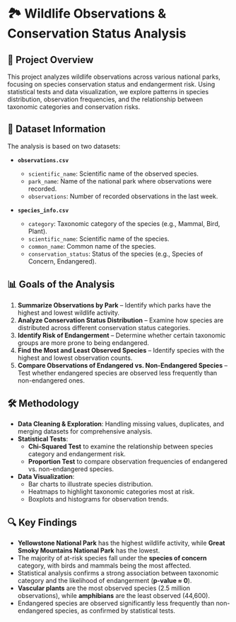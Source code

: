 # 🏞️ Wildlife Observations & Conservation Status Analysis  

## 📌 Project Overview  
This project analyzes wildlife observations across various national parks, focusing on species conservation status and endangerment risk. Using statistical tests and data visualization, we explore patterns in species distribution, observation frequencies, and the relationship between taxonomic categories and conservation risks.  

## 📂 Dataset Information  
The analysis is based on two datasets:  

- **`observations.csv`**  
  - `scientific_name`: Scientific name of the observed species.  
  - `park_name`: Name of the national park where observations were recorded.  
  - `observations`: Number of recorded observations in the last week.  

- **`species_info.csv`**  
  - `category`: Taxonomic category of the species (e.g., Mammal, Bird, Plant).  
  - `scientific_name`: Scientific name of the species.  
  - `common_name`: Common name of the species.  
  - `conservation_status`: Status of the species (e.g., Species of Concern, Endangered).  

## 📊 Goals of the Analysis  
1. **Summarize Observations by Park** – Identify which parks have the highest and lowest wildlife activity.  
2. **Analyze Conservation Status Distribution** – Examine how species are distributed across different conservation status categories.  
3. **Identify Risk of Endangerment** – Determine whether certain taxonomic groups are more prone to being endangered.  
4. **Find the Most and Least Observed Species** – Identify species with the highest and lowest observation counts.  
5. **Compare Observations of Endangered vs. Non-Endangered Species** – Test whether endangered species are observed less frequently than non-endangered ones.  

## 🛠️ Methodology  
- **Data Cleaning & Exploration**: Handling missing values, duplicates, and merging datasets for comprehensive analysis.  
- **Statistical Tests**:  
  - **Chi-Squared Test** to examine the relationship between species category and endangerment risk.  
  - **Proportion Test** to compare observation frequencies of endangered vs. non-endangered species.  
- **Data Visualization**:  
  - Bar charts to illustrate species distribution.  
  - Heatmaps to highlight taxonomic categories most at risk.  
  - Boxplots and histograms for observation trends.  

## 🔍 Key Findings  
- **Yellowstone National Park** has the highest wildlife activity, while **Great Smoky Mountains National Park** has the lowest.  
- The majority of at-risk species fall under the **species of concern** category, with birds and mammals being the most affected.  
- Statistical analysis confirms a strong association between taxonomic category and the likelihood of endangerment (**p-value ≈ 0**).  
- **Vascular plants** are the most observed species (2.5 million observations), while **amphibians** are the least observed (44,600).  
- Endangered species are observed significantly less frequently than non-endangered species, as confirmed by statistical tests.  

